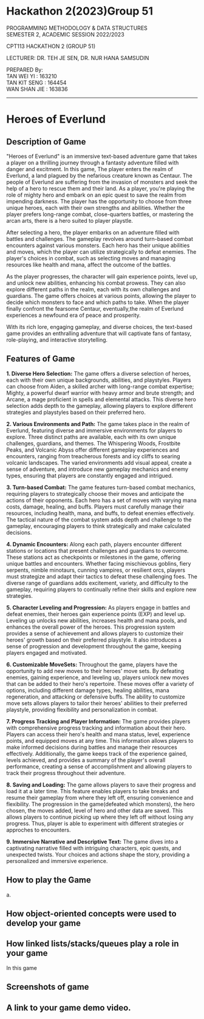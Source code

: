 # Hackathon 2(2023)Group 51
PROGRAMMING METHODOLOGY & DATA STRUCTURES   
SEMESTER 2, ACADEMIC SESSION 2022/2023   

CPT113 HACKATHON 2
(GROUP 51)

LECTURER:
DR. TEH JE SEN, DR. NUR HANA SAMSUDIN

PREPARED By:   
TAN WEI YI   : 163210   
TAN KIT SENG : 164454  
WAN SHAN JIE : 163836  

------------------------------------------------------------

# Heroes of Everlund
## Description of Game  
"Heroes of Everlund" is an immersive text-based adventure game that takes a player on a thrilling journey through a fantasty adventure filled with danger and excitment. In this game, The player enters the realm of Everlund, a land plagued by the nefarious creature known as Centaur. The people of Everlund are suffering from the invasion of monsters and seek the help of a hero to rescue them and their land. As a player, you're playing the role of mighty hero and embark on an epic quest to save the realm from impending darkness. The player has the opportunity to choose from three unique heroes, each with their own strengths and abilities. Whether the player prefers long-range combat, close-quarters battles, or mastering the arcan arts, there is a hero suited to player playstle.

After selecting a hero, the player embarks on an adventure filled with battles and challenges. The gameplay revolves around turn-based combat encounters against various monsters. Each hero has their unique abilities and moves, which the player can utilize strategically to defeat enemies. The player's choices in combat, such as selecting moves and managing resources like health and mana, affect the outcome of the battles. 

As the player progresses, the character will gain experience points, level up, and unlock new abilities, enhancing his combat prowess. They can also explore different paths in the realm, each with its own challenges and guardians. The game offers choices at various points, allowing the player to decide which monsters to face and which paths to take. When the player finally confront the fearsome Centaur, eventually,the realm of Everlund experiences a newfound era of peace and prosperity.

With its rich lore, engaging gameplay, and diverse choices, the text-based game provides an enthralling adventure that will captivate fans of fantasy, role-playing, and interactive storytelling. 
 
## Features of Game
**1. Diverse Hero Selection:** 
   The game offers a diverse selection of heroes, each with their own unique backgrounds, abilities, and playstyles. Players can choose from Aiden, a skilled archer with long-range combat expertise; Mighty, a powerful dwarf warrior with heavy armor and brute strength; and Arcane, a mage proficient in spells and elemental attacks. This diverse hero selection adds depth to the gameplay, allowing players to explore different strategies and playstyles based on their preferred hero.
   
**2. Various Environments and Path:**
   The game takes place in the realm of Everlund, featuring diverse and immersive environments for players to explore. Three distinct paths are available, each with its own unique challenges, guardians, and themes. The Whispering Woods, Frostbite Peaks, and Volcanic Abyss offer different gameplay experiences and encounters, ranging from treacherous forests and icy cliffs to searing volcanic landscapes. The varied environments add visual appeal, create a sense of adventure, and introduce new gameplay mechanics and enemy types, ensuring that players are constantly engaged and intrigued.
   
**3. Turn-based Combat:**
   The game features turn-based combat mechanics, requiring players to strategically choose their moves and anticipate the actions of their opponents. Each hero has a set of moves with varying mana costs, damage, healing, and buffs. Players must carefully manage their resources, including health, mana, and buffs, to defeat enemies effectively. The tactical nature of the combat system adds depth and challenge to the gameplay, encouraging players to think strategically and make calculated decisions.
   
**4. Dynamic Encounters:**
   Along each path, players encounter different stations or locations that present challenges and guardians to overcome. These stations act as checkpoints or milestones in the game, offering unique battles and encounters. Whether facing mischievous goblins, fiery serpents, nimble minotaurs, cunning vampires, or resilient orcs, players must strategize and adapt their tactics to defeat these challenging foes. The diverse range of guardians adds excitement, variety, and difficulty to the gameplay, requiring players to continually refine their skills and explore new strategies.
   
**5. Character Leveling and Progression:**
   As players engage in battles and defeat enemies, their heroes gain experience points (EXP) and level up. Leveling up unlocks new abilities, increases health and mana pools, and enhances the overall power of the heroes. This progression system provides a sense of achievement and allows players to customize their heroes' growth based on their preferred playstyle. It also introduces a sense of progression and development throughout the game, keeping players engaged and motivated.
   
**6. Customizable MoveSets:**
   Throughout the game, players have the opportunity to add new moves to their heroes' move sets. By defeating enemies, gaining experience, and leveling up, players unlock new moves that can be added to their hero's repertoire. These moves offer a variety of options, including different damage types, healing abilities, mana regeneration, and attacking or defensive buffs. The ability to customize move sets allows players to tailor their heroes' abilities to their preferred playstyle, providing flexibility and personalization in combat. 
   
**7. Progress Tracking and Player Information:**
    The game provides players with comprehensive progress tracking and information about their hero. Players can access their hero's health and mana status, level, experience points, and equipped moves at any time. This information allows players to make informed decisions during battles and manage their resources effectively. Additionally, the game keeps track of the experience gained, levels achieved, and provides a summary of the player's overall performance, creating a sense of accomplishment and allowing players to track their progress throughout their adventure. 
    
**8. Saving and Loading:**
    The game allows players to save their progress and load it at a later time. This feature enables players to take breaks and resume their gameplay from where they left off, ensuring convenience and flexibility. The progression in the game(defeated which monsters), the hero chosen, the moves added, level of hero and other data are saved. This allows players to continue picking up where they left off without losing any progress. Thus, player is able to experiment with different strategies or approches to encounters.
    
**9. Immersive Narrative and Descriptive Text:**
   The game dives into a captivating narrative filled with intriguing characters, epic quests, and unexpected twists. Your choices and actions shape the story, providing a personalized and immersive experience.

## How to play the Game   
  a. 

## How object-oriented concepts were used to develop your game   

## How linked lists/stacks/queues play a role in your game   
In this game

## Screenshots of game   


## A link to your game demo video.   

